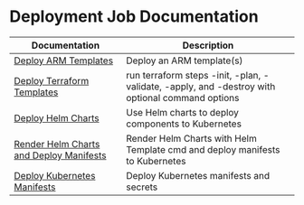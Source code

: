 # Deployment Job Documentation

| Documentation                                                        | Description                                                                                     |
| -------------------------------------------------------------------- | ----------------------------------------------------------------------------------------------- |
| [Deploy ARM Templates](./deploy/armTemplate.md)                      | Deploy an ARM template(s)                                                                       |
| [Deploy Terraform Templates](./deploy/terraformTemplate.md) | run terraform steps -init, -plan, -validate, -apply, and -destroy with optional command options |
| [Deploy Helm Charts](./deploy/helmChart.md)                          | Use Helm charts to deploy components to Kubernetes                                              |
| [Render Helm Charts and Deploy Manifests](./deploy/helmManifest.md)  | Render Helm Charts with Helm Template cmd and deploy manifests to Kubernetes                    |
| [Deploy Kubernetes Manifests](./deploy/kubeManifest.md)              | Deploy Kubernetes manifests and secrets                                                         |
